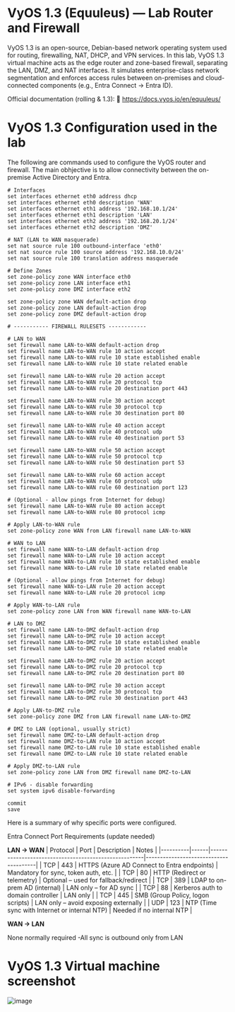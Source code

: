 # VyOS 1.3 (Equuleus) — Lab Router and Firewall

VyOS 1.3 is an open-source, Debian-based network operating system used for routing, firewalling, NAT, DHCP, and VPN services. In this lab, VyOS 1.3 virtual machine acts as the edge router and zone-based firewall, separating the LAN, DMZ, and NAT interfaces. It simulates enterprise-class network segmentation and enforces access rules between on-premises and cloud-connected components (e.g., Entra Connect → Entra ID).

Official documentation (rolling & 1.3):
🔗 https://docs.vyos.io/en/equuleus/


# VyOS 1.3 Configuration used in the lab

The following are commands used to configure the VyOS router and firewall. The main obhjective is to allow connectivity between the on-premise Active Directory and Entra.
```
# Interfaces
set interfaces ethernet eth0 address dhcp
set interfaces ethernet eth0 description 'WAN'
set interfaces ethernet eth1 address '192.168.10.1/24'
set interfaces ethernet eth1 description 'LAN'
set interfaces ethernet eth2 address '192.168.20.1/24'
set interfaces ethernet eth2 description 'DMZ'

# NAT (LAN to WAN masquerade)
set nat source rule 100 outbound-interface 'eth0'
set nat source rule 100 source address '192.168.10.0/24'
set nat source rule 100 translation address masquerade

# Define Zones
set zone-policy zone WAN interface eth0
set zone-policy zone LAN interface eth1
set zone-policy zone DMZ interface eth2

set zone-policy zone WAN default-action drop
set zone-policy zone LAN default-action drop
set zone-policy zone DMZ default-action drop

# ----------- FIREWALL RULESETS ------------

# LAN to WAN
set firewall name LAN-to-WAN default-action drop
set firewall name LAN-to-WAN rule 10 action accept
set firewall name LAN-to-WAN rule 10 state established enable
set firewall name LAN-to-WAN rule 10 state related enable

set firewall name LAN-to-WAN rule 20 action accept
set firewall name LAN-to-WAN rule 20 protocol tcp
set firewall name LAN-to-WAN rule 20 destination port 443

set firewall name LAN-to-WAN rule 30 action accept
set firewall name LAN-to-WAN rule 30 protocol tcp
set firewall name LAN-to-WAN rule 30 destination port 80

set firewall name LAN-to-WAN rule 40 action accept
set firewall name LAN-to-WAN rule 40 protocol udp
set firewall name LAN-to-WAN rule 40 destination port 53

set firewall name LAN-to-WAN rule 50 action accept
set firewall name LAN-to-WAN rule 50 protocol tcp
set firewall name LAN-to-WAN rule 50 destination port 53

set firewall name LAN-to-WAN rule 60 action accept
set firewall name LAN-to-WAN rule 60 protocol udp
set firewall name LAN-to-WAN rule 60 destination port 123

# (Optional - allow pings from Internet for debug)
set firewall name LAN-to-WAN rule 80 action accept
set firewall name LAN-to-WAN rule 80 protocol icmp

# Apply LAN-to-WAN rule
set zone-policy zone WAN from LAN firewall name LAN-to-WAN

# WAN to LAN
set firewall name WAN-to-LAN default-action drop
set firewall name WAN-to-LAN rule 10 action accept
set firewall name WAN-to-LAN rule 10 state established enable
set firewall name WAN-to-LAN rule 10 state related enable

# (Optional - allow pings from Internet for debug)
set firewall name WAN-to-LAN rule 20 action accept
set firewall name WAN-to-LAN rule 20 protocol icmp

# Apply WAN-to-LAN rule
set zone-policy zone LAN from WAN firewall name WAN-to-LAN

# LAN to DMZ
set firewall name LAN-to-DMZ default-action drop
set firewall name LAN-to-DMZ rule 10 action accept
set firewall name LAN-to-DMZ rule 10 state established enable
set firewall name LAN-to-DMZ rule 10 state related enable

set firewall name LAN-to-DMZ rule 20 action accept
set firewall name LAN-to-DMZ rule 20 protocol tcp
set firewall name LAN-to-DMZ rule 20 destination port 80

set firewall name LAN-to-DMZ rule 30 action accept
set firewall name LAN-to-DMZ rule 30 protocol tcp
set firewall name LAN-to-DMZ rule 30 destination port 443

# Apply LAN-to-DMZ rule
set zone-policy zone DMZ from LAN firewall name LAN-to-DMZ

# DMZ to LAN (optional, usually strict)
set firewall name DMZ-to-LAN default-action drop
set firewall name DMZ-to-LAN rule 10 action accept
set firewall name DMZ-to-LAN rule 10 state established enable
set firewall name DMZ-to-LAN rule 10 state related enable

# Apply DMZ-to-LAN rule
set zone-policy zone LAN from DMZ firewall name DMZ-to-LAN

# IPv6 - disable forwarding
set system ipv6 disable-forwarding

commit
save
```

Here is a summary of why specific ports were configured.

Entra Connect Port Requirements (update needed)

**LAN → WAN** 
| Protocol | Port | Description                                          | Notes                                 |
|----------|------|------------------------------------------------------|---------------------------------------|
| TCP      | 443  | HTTPS (Azure AD Connect to Entra endpoints)         | Mandatory for sync, token auth, etc.  |
| TCP      | 80   | HTTP (Redirect or telemetry)                        | Optional – used for fallback/redirect |
| TCP      | 389  | LDAP to on-prem AD (internal)                       | LAN only – for AD sync                |
| TCP      | 88   | Kerberos auth to domain controller                  | LAN only                              |
| TCP      | 445  | SMB (Group Policy, logon scripts)                   | LAN only – avoid exposing externally  |
| UDP      | 123  | NTP (Time sync with Internet or internal NTP)       | Needed if no internal NTP             |

**WAN → LAN** 

None normally required -All sync is outbound only from LAN 

# VyOS 1.3 Virtual machine screenshot

![image](https://github.com/user-attachments/assets/bbc282bd-7b3a-4c93-a91b-b22037cb6a5e)
